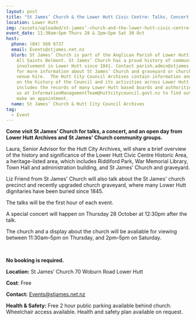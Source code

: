 ```yaml
---
layout: post
title: "St James’ Church & the Lower Hutt Civic Centre: Talks, Concert & Open Day"
location: Lower Hutt
img: /assets/uploaded/st-james’-church-and-the-lower-hutt-civic-centre-talks-concert-and-open-day.jpg
event_date: 11:30am–5pm Thurs 28 & 2pm–5pm Sat 30 Oct
host:
  phone: (04) 569 6737
  email: Events@stjames.net.nz
  blurb: St James’ Church is part of the Anglican Parish of Lower Hutt along with
    All Saints Belmont. St James’ Church has a proud history of community
    involvement in Lower Hutt since 1841. Contact parish.admin@stjames.net.nz
    for more information about St James’ Church and graveyard or church/hall
    venue hire.  The Hutt City Council Archives contain information and records
    on the history of the Council and its activities across Lower Hutt. This
    includes the records of many Lower Hutt based boards and authorities. Email
    us at InformationManagementTeam@huttcitycouncil.govt.nz to find out more or
    make an appointment.
  name: St James’ Church & Hutt City Council Archives
tag:
  - Event
---
```

**Come visit St James’ Church for talks, a concert, and an open day from Lower Hutt Archives and St James’ Church community groups.**

Laura, Senior Advisor for the Hutt City Archives, will share a brief overview of the history and significance of the Lower Hutt Civic Centre Historic Area, a heritage-listed area, which includes Riddiford Park, War Memorial Library, Town Hall and administration building, and St James’ Church and graveyard. 

Liz Friend from St James' Church will also talk about the St James' church precinct and recently upgraded church graveyard, where many Lower Hutt dignitaries have been buried since 1845.

The talks will be the first hour of each event. 

A special concert will happen on Thursday 28 October at 12:30pm after the talk. 

The church and a display about the church will be avaliable for viewing between 11:30am–5pm on Thursday, and 2pm–5pm on Saturday. 

<br>

**No booking is required.** 

**Location:** St James’ Church 70 Woburn Road Lower Hutt

**Cost**: Free

**Contact:** Events@stjames.net.nz

**Health & Safety:** Free 2 hour public parking available behind church. Wheelchair access available. Health and safety plan available on request.